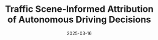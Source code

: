---
title: "Traffic Scene-Informed Attribution of Autonomous Driving Decisions"
collection: publications
permalink: /publication/2025-traffic-attr
date: 2025-03-16
venue: 'IEEE Transactions on Intelligent Transportation Systems'
# paperurl: '/files/pdf/research/Turning the Lights on.pdf'
link: 'https://ieeexplore.ieee.org/document/10927619'
paperurl: '/files/pdf/research/202503TrafficAttr-ITS.pdf'
# github: 'https://github.com/GlowingHorse/NetVisCompare'
book: 'https://shirui-homepage.com/research/20multi-attr/'
# zenodo: 'https://zenodo.org/badge/628158030.svg'
# researchButton: 'https://shirui-homepage.com/research/attr-vis/'
citation: 'Rui Shi, <a href="https://li-tianxing.github.io/">Tianxing Li</a>, <a href="http://www.graco.c.u-tokyo.ac.jp/yama-lab/index.php">Yasushi Yamaguchi</a>, <a href="https://cpns.bjut.edu.cn/index.html#/home">Liguo Zhang</a>. <i>IEEE Transactions on Intelligent Transportation Systems</i>, 2025, DOI: 10.1109/TITS.2025.3547879.'
---